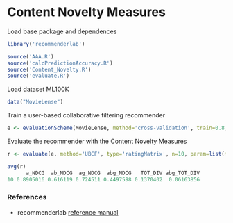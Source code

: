 # Content Novelty Measures

Load base package and dependences
```R
library('recommenderlab')

source('AAA.R')
source('calcPredictionAccuracy.R')
source('Content_Novelty.R')
source('evaluate.R')
```

Load dataset ML100K
```R
data("MovieLense")
```
Train a user-based collaborative filtering recommender
```R
e <- evaluationScheme(MovieLense, method='cross-validation', train=0.8, k=5, given=15, goodRating=4)
```

Evaluate the recommender with the Content Novelty Measures
```R
r <- evaluate(e, method='UBCF', type='ratingMatrix', n=10, param=list(method='cosine', nn=50))

avg(r)
      a_NDCG  ab_NDCG  ag_NDCG  abg_NDCG   TOT_DIV abg_TOT_DIV
10 0.8905016 0.616119 0.724511 0.4497598 0.1370402  0.06163856
```
### References
* recommenderlab [reference manual](https://cran.r-project.org/web/packages/recommenderlab/recommenderlab.pdf)
